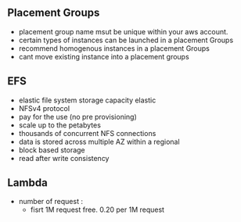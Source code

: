 ## Placement Groups

- placement group name msut be unique within your aws account.
- certain types of instances can be launched in a placement Groups
- recommend homogenous instances in a placement Groups
- cant move existing instance into a placement groups

## EFS
- elastic file system storage capacity elastic
- NFSv4 protocol
- pay for the use (no pre provisioning)
- scale up to the petabytes
- thousands of concurrent NFS connections
- data is stored across multiple AZ within a regional
- block based storage
- read after write consistency

## Lambda
- number of request :
  - fisrt 1M request free. 0.20 per 1M request

